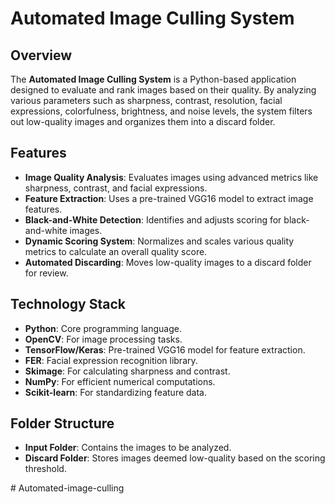 # Automated Image Culling System

## Overview
The **Automated Image Culling System** is a Python-based application designed to evaluate and rank images based on their quality. By analyzing various parameters such as sharpness, contrast, resolution, facial expressions, colorfulness, brightness, and noise levels, the system filters out low-quality images and organizes them into a discard folder.

## Features
- **Image Quality Analysis**: Evaluates images using advanced metrics like sharpness, contrast, and facial expressions.
- **Feature Extraction**: Uses a pre-trained VGG16 model to extract image features.
- **Black-and-White Detection**: Identifies and adjusts scoring for black-and-white images.
- **Dynamic Scoring System**: Normalizes and scales various quality metrics to calculate an overall quality score.
- **Automated Discarding**: Moves low-quality images to a discard folder for review.

## Technology Stack
- **Python**: Core programming language.
- **OpenCV**: For image processing tasks.
- **TensorFlow/Keras**: Pre-trained VGG16 model for feature extraction.
- **FER**: Facial expression recognition library.
- **Skimage**: For calculating sharpness and contrast.
- **NumPy**: For efficient numerical computations.
- **Scikit-learn**: For standardizing feature data.

## Folder Structure
- **Input Folder**: Contains the images to be analyzed.
- **Discard Folder**: Stores images deemed low-quality based on the scoring threshold.



#   A u t o m a t e d - i m a g e - c u l l i n g  
 